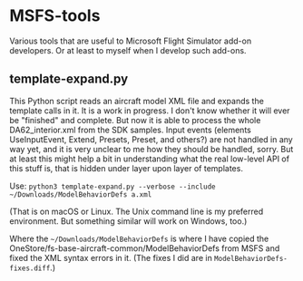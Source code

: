 # MSFS-tools

Various tools that are useful to Microsoft Flight Simulator add-on developers. Or at least to myself when I develop such add-ons.

## template-expand.py

This Python script reads an aircraft model XML file and expands the template calls in it. It is a work in progress. I don't know whether it
will ever be "finished" and complete. But now it is able to process the whole DA62_interior.xml from the SDK samples.
Input events (elements UseInputEvent, Extend, Presets, Preset, and others?) are not handled in any way yet, and it is very unclear
to me how they should be handled, sorry.
But at least this might help a bit in understanding what the real low-level API of this stuff is, that is hidden
under layer upon layer of templates.

Use: `python3 template-expand.py --verbose --include ~/Downloads/ModelBehaviorDefs a.xml`

(That is on macOS or Linux. The Unix command line is my preferred environment. But something similar will work on Windows, too.)

Where the `~/Downloads/ModelBehaviorDefs` is where I have copied the OneStore/fs-base-aircraft-common/ModelBehaviorDefs from MSFS and
fixed the XML syntax errors in it. (The fixes I did are in `ModelBehaviorDefs-fixes.diff`.)

